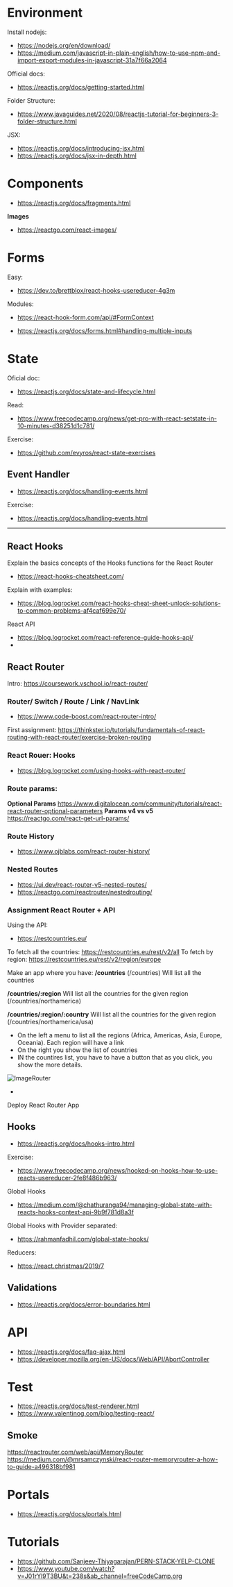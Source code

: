 

# Environment

Install nodejs:
* https://nodejs.org/en/download/
* https://medium.com/javascript-in-plain-english/how-to-use-npm-and-import-export-modules-in-javascript-31a7f66a2064


Official docs:
* https://reactjs.org/docs/getting-started.html

Folder Structure:
* https://www.javaguides.net/2020/08/reactjs-tutorial-for-beginners-3-folder-structure.html

JSX:
* https://reactjs.org/docs/introducing-jsx.html
* https://reactjs.org/docs/jsx-in-depth.html


# Components

* https://reactjs.org/docs/fragments.html

**Images**
* https://reactgo.com/react-images/

# Forms

Easy:
* https://dev.to/brettblox/react-hooks-usereducer-4g3m

Modules:
* https://react-hook-form.com/api/#FormContext

* https://reactjs.org/docs/forms.html#handling-multiple-inputs

# State

Oficial doc:
* https://reactjs.org/docs/state-and-lifecycle.html

Read:
* https://www.freecodecamp.org/news/get-pro-with-react-setstate-in-10-minutes-d38251d1c781/

Exercise:
* https://github.com/evyros/react-state-exercises

## Event Handler

* https://reactjs.org/docs/handling-events.html

Exercise:
* https://reactjs.org/docs/handling-events.html



----

## React Hooks

Explain the basics concepts of the Hooks functions for the React Router
* https://react-hooks-cheatsheet.com/

Explain with examples:
* https://blog.logrocket.com/react-hooks-cheat-sheet-unlock-solutions-to-common-problems-af4caf699e70/


React API
* https://blog.logrocket.com/react-reference-guide-hooks-api/
*

## React Router

 Intro: https://coursework.vschool.io/react-router/

### Router/ Switch / Route / Link / NavLink

* https://www.code-boost.com/react-router-intro/

First assignment: https://thinkster.io/tutorials/fundamentals-of-react-routing-with-react-router/exercise-broken-routing

### React Rouer: Hooks 
* https://blog.logrocket.com/using-hooks-with-react-router/

### Route params: 

**Optional Params** https://www.digitalocean.com/community/tutorials/react-react-router-optional-parameters
**Params v4 vs v5** https://reactgo.com/react-get-url-params/


### Route History
* https://www.ojblabs.com/react-router-history/


### Nested Routes
* https://ui.dev/react-router-v5-nested-routes/
* https://reactgo.com/reactrouter/nestedrouting/


### Assignment React Router + API

Using the API:
* https://restcountries.eu/

To fetch all the countries: https://restcountries.eu/rest/v2/all
To fetch by region: https://restcountries.eu/rest/v2/region/europe

Make an app where you have:
**/countries**    (/countries)
Will list all the countries

**/countries/:region**
Will list all the countries for the given region (/countries/northamerica)

**/countries/:region/:country**
Will list all the countries for the given region  (/countries/northamerica/usa)

* On the left a menu to list all the regions (Africa, Americas, Asia, Europe, Oceania). Each region will have a link  
* On the right you show the list of countries
* IN the countires list, you have to have a button that as you click, you show the more details.

![ImageRouter](./react/routerapi.png)



* 
Deploy
React Router App




## Hooks

* https://reactjs.org/docs/hooks-intro.html

Exercise:
* https://www.freecodecamp.org/news/hooked-on-hooks-how-to-use-reacts-usereducer-2fe8f486b963/

Global Hooks

* https://medium.com/@chathuranga94/managing-global-state-with-reacts-hooks-context-api-9b9f781d8a3f

Global Hooks with Provider separated:

* https://rahmanfadhil.com/global-state-hooks/

Reducers:

* https://react.christmas/2019/7

## Validations

* https://reactjs.org/docs/error-boundaries.html

# API

* https://reactjs.org/docs/faq-ajax.html
* https://developer.mozilla.org/en-US/docs/Web/API/AbortController

# Test

* https://reactjs.org/docs/test-renderer.html
* https://www.valentinog.com/blog/testing-react/



## Smoke

https://reactrouter.com/web/api/MemoryRouter
https://medium.com/@mrsamczynski/react-router-memoryrouter-a-how-to-guide-a496318bf981

# Portals

* https://reactjs.org/docs/portals.html


# Tutorials

* https://github.com/Sanjeev-Thiyagarajan/PERN-STACK-YELP-CLONE
* https://www.youtube.com/watch?v=J01rYl9T3BU&t=238s&ab_channel=freeCodeCamp.org
